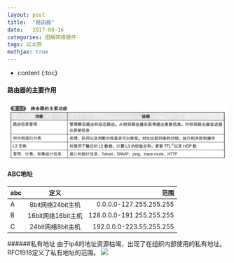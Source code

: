 ```yaml
---
layout: post
title:  "路由器"
date:   2017-08-16
categories: 图解网络硬件 
tags: 以太网
mathjax: true
---
```

* content
{:toc}

#### 路由器的主要作用
![](https://github.com/junote/junote.github.io/blob/master/img/router01.png?raw=true)
#### ABC地址
|abc|定义|范围|
|- |:-:| -:|
|A|8bit网络24bit主机|0.0.0.0-127.255.255.255|
|B|16bit网络16bit主机|128.0.0.0-191.255.255.255|
|C|24bit网络8bit主机|192.0.0.0-223.55.255.255|
######私有地址
由于ip4的地址资源枯竭，出现了在组织内部使用的私有地址。RFC1918定义了私有地址的范围。
![](https://github.com/junote/junote.github.io/blob/master/img/router02png?raw=true)
